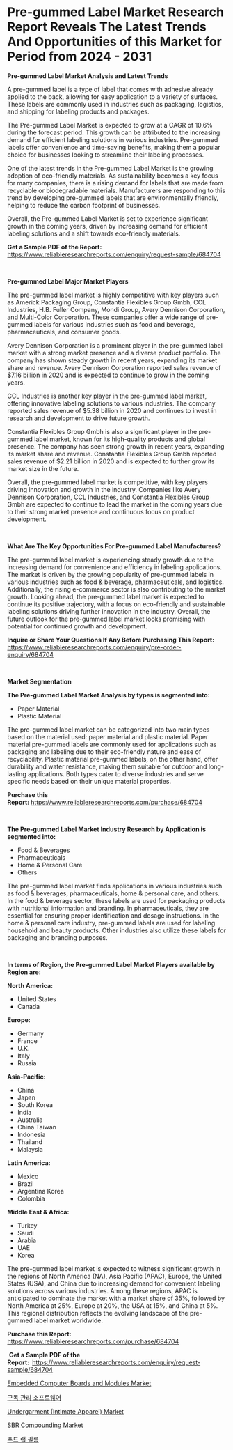 <p><h1>Pre-gummed Label Market Research Report Reveals The Latest Trends And Opportunities of this Market for Period from 2024 - 2031</h1></p><p><strong>Pre-gummed Label Market Analysis and Latest Trends</strong></p>
<p><p>A pre-gummed label is a type of label that comes with adhesive already applied to the back, allowing for easy application to a variety of surfaces. These labels are commonly used in industries such as packaging, logistics, and shipping for labeling products and packages.</p><p>The Pre-gummed Label Market is expected to grow at a CAGR of 10.6% during the forecast period. This growth can be attributed to the increasing demand for efficient labeling solutions in various industries. Pre-gummed labels offer convenience and time-saving benefits, making them a popular choice for businesses looking to streamline their labeling processes.</p><p>One of the latest trends in the Pre-gummed Label Market is the growing adoption of eco-friendly materials. As sustainability becomes a key focus for many companies, there is a rising demand for labels that are made from recyclable or biodegradable materials. Manufacturers are responding to this trend by developing pre-gummed labels that are environmentally friendly, helping to reduce the carbon footprint of businesses.</p><p>Overall, the Pre-gummed Label Market is set to experience significant growth in the coming years, driven by increasing demand for efficient labeling solutions and a shift towards eco-friendly materials.</p></p>
<p><strong>Get a Sample PDF of the Report:&nbsp;</strong> <a href="https://www.reliableresearchreports.com/enquiry/request-sample/684704">https://www.reliableresearchreports.com/enquiry/request-sample/684704</a></p>
<p>&nbsp;</p>
<p><strong>Pre-gummed Label Major Market Players</strong></p>
<p><p>The pre-gummed label market is highly competitive with key players such as Americk Packaging Group, Constantia Flexibles Group Gmbh, CCL Industries, H.B. Fuller Company, Mondi Group, Avery Dennison Corporation, and Multi-Color Corporation. These companies offer a wide range of pre-gummed labels for various industries such as food and beverage, pharmaceuticals, and consumer goods.</p><p>Avery Dennison Corporation is a prominent player in the pre-gummed label market with a strong market presence and a diverse product portfolio. The company has shown steady growth in recent years, expanding its market share and revenue. Avery Dennison Corporation reported sales revenue of $7.16 billion in 2020 and is expected to continue to grow in the coming years.</p><p>CCL Industries is another key player in the pre-gummed label market, offering innovative labeling solutions to various industries. The company reported sales revenue of $5.38 billion in 2020 and continues to invest in research and development to drive future growth.</p><p>Constantia Flexibles Group Gmbh is also a significant player in the pre-gummed label market, known for its high-quality products and global presence. The company has seen strong growth in recent years, expanding its market share and revenue. Constantia Flexibles Group Gmbh reported sales revenue of $2.21 billion in 2020 and is expected to further grow its market size in the future.</p><p>Overall, the pre-gummed label market is competitive, with key players driving innovation and growth in the industry. Companies like Avery Dennison Corporation, CCL Industries, and Constantia Flexibles Group Gmbh are expected to continue to lead the market in the coming years due to their strong market presence and continuous focus on product development.</p></p>
<p>&nbsp;</p>
<p><strong>What Are The Key Opportunities For Pre-gummed Label Manufacturers?</strong></p>
<p><p>The pre-gummed label market is experiencing steady growth due to the increasing demand for convenience and efficiency in labeling applications. The market is driven by the growing popularity of pre-gummed labels in various industries such as food & beverage, pharmaceuticals, and logistics. Additionally, the rising e-commerce sector is also contributing to the market growth. Looking ahead, the pre-gummed label market is expected to continue its positive trajectory, with a focus on eco-friendly and sustainable labeling solutions driving further innovation in the industry. Overall, the future outlook for the pre-gummed label market looks promising with potential for continued growth and development.</p></p>
<p><strong>Inquire or Share Your Questions If Any Before Purchasing This Report:</strong> <a href="https://www.reliableresearchreports.com/enquiry/pre-order-enquiry/684704">https://www.reliableresearchreports.com/enquiry/pre-order-enquiry/684704</a></p>
<p>&nbsp;</p>
<p><strong>Market Segmentation</strong></p>
<p><strong>The Pre-gummed Label Market Analysis by types is segmented into:</strong></p>
<p><ul><li>Paper Material</li><li>Plastic Material</li></ul></p>
<p><p>The pre-gummed label market can be categorized into two main types based on the material used: paper material and plastic material. Paper material pre-gummed labels are commonly used for applications such as packaging and labeling due to their eco-friendly nature and ease of recyclability. Plastic material pre-gummed labels, on the other hand, offer durability and water resistance, making them suitable for outdoor and long-lasting applications. Both types cater to diverse industries and serve specific needs based on their unique material properties.</p></p>
<p><strong>Purchase this Report:&nbsp;</strong><a href="https://www.reliableresearchreports.com/purchase/684704">https://www.reliableresearchreports.com/purchase/684704</a></p>
<p>&nbsp;</p>
<p><strong>The Pre-gummed Label Market Industry Research by Application is segmented into:</strong></p>
<p><ul><li>Food & Beverages</li><li>Pharmaceuticals</li><li>Home & Personal Care</li><li>Others</li></ul></p>
<p><p>The pre-gummed label market finds applications in various industries such as food & beverages, pharmaceuticals, home & personal care, and others. In the food & beverage sector, these labels are used for packaging products with nutritional information and branding. In pharmaceuticals, they are essential for ensuring proper identification and dosage instructions. In the home & personal care industry, pre-gummed labels are used for labeling household and beauty products. Other industries also utilize these labels for packaging and branding purposes.</p></p>
<p>&nbsp;</p>
<p><strong>In terms of Region, the Pre-gummed Label Market Players available by Region are:</strong></p>
<p>
    <p> <strong> North America: </strong>
        <ul>
            <li>United States</li>
            <li>Canada</li>
        </ul>
        </p> 
    <p> <strong> Europe: </strong>
        <ul>
            <li>Germany</li>
            <li>France</li>
            <li>U.K.</li>
            <li>Italy</li>
            <li>Russia</li>
        </ul>
        </p> 
    <p> <strong> Asia-Pacific: </strong>
        <ul>
            <li>China</li>
            <li>Japan</li>
            <li>South Korea</li>
            <li>India</li>
            <li>Australia</li>
            <li>China Taiwan</li>
            <li>Indonesia</li>
            <li>Thailand</li>
            <li>Malaysia</li>
        </ul>
        </p> 
    <p> <strong> Latin America: </strong>
        <ul>
            <li>Mexico</li>
            <li>Brazil</li>
            <li>Argentina Korea</li>
            <li>Colombia</li>
        </ul>
        </p> 
    <p> <strong> Middle East & Africa: </strong>
        <ul>
            <li>Turkey</li>
            <li>Saudi</li>
            <li>Arabia</li>
            <li>UAE</li>
            <li>Korea</li>
        </ul>
    </p>
    </p>
<p><p>The pre-gummed label market is expected to witness significant growth in the regions of North America (NA), Asia Pacific (APAC), Europe, the United States (USA), and China due to increasing demand for convenient labeling solutions across various industries. Among these regions, APAC is anticipated to dominate the market with a market share of 35%, followed by North America at 25%, Europe at 20%, the USA at 15%, and China at 5%. This regional distribution reflects the evolving landscape of the pre-gummed label market worldwide.</p></p>
<p><strong>Purchase this Report: </strong><a href="https://www.reliableresearchreports.com/purchase/684704">https://www.reliableresearchreports.com/purchase/684704</a></p>
<p>&nbsp;<strong>Get a Sample PDF of the Report:&nbsp;&nbsp;</strong><a href="https://www.reliableresearchreports.com/enquiry/request-sample/684704">https://www.reliableresearchreports.com/enquiry/request-sample/684704</a></p>
<p><strong></strong></p>
<p><p><a href="https://zircon-bluebell-299.notion.site/Global-Embedded-Computer-Boards-and-Modules-Market-Size-and-Market-Trends-Insights-and-Projections--d8f82a00222a40dca90d052e47fa0d5c">Embedded Computer Boards and Modules Market</a></p><p><a href="https://medium.com/@henrywheeler53/%EA%B5%AC%EB%8F%85-%EA%B4%80%EB%A6%AC-%EC%86%8C%ED%94%84%ED%8A%B8%EC%9B%A8%EC%96%B4-%EC%8B%9C%EC%9E%A5-%EC%A1%B0%EC%82%AC-%EB%B3%B4%EA%B3%A0%EC%84%9C-%EA%B7%B8-%EC%97%AD%EC%82%AC%EC%99%80-2024%EB%85%84%EB%B6%80%ED%84%B0-2031%EB%85%84%EA%B9%8C%EC%A7%80%EC%9D%98-%EC%98%88%EC%B8%A1-915791e88441">구독 관리 소프트웨어</a></p><p><a href="https://zircon-bluebell-299.notion.site/Undergarment-Intimate-Apparel-Market-Analysis-and-Market-Size-Global-Industry-Overview-Market-Se-b12e8a56059d4062a474ff76bd47c2c7">Undergarment (Intimate Apparel) Market</a></p><p><a href="https://github.com/dx0328/Market-Research-Report-List-1/blob/main/sbr-compounding-market.md">SBR Compounding Market</a></p><p><a href="https://medium.com/@henrywheeler53/%EC%8B%9D%ED%92%88-%ED%8F%AC%EC%9E%A5-%ED%95%84%EB%A6%84-%EC%8B%9C%EC%9E%A5-%EC%A1%B0%EC%82%AC-%EB%B3%B4%EA%B3%A0%EC%84%9C-2024%EB%85%84%EB%B6%80%ED%84%B0-2031%EB%85%84%EA%B9%8C%EC%A7%80%EC%9D%98-%EC%97%AD%EC%82%AC%EC%99%80-%EC%98%88%EC%B8%A1-20da4ede6ac2">푸드 랩 필름</a></p></p>